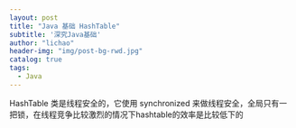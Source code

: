 ```yaml
---
layout: post
title: "Java 基础 HashTable"
subtitle: '深究Java基础'
author: "lichao"
header-img: "img/post-bg-rwd.jpg"
catalog: true
tags:
  - Java 
---
```

HashTable 类是线程安全的，它使用 synchronized 来做线程安全，全局只有一把锁，在线程竞争比较激烈的情况下hashtable的效率是比较低下的
